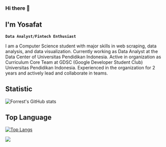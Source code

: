 ### Hi there 👋

## I'm Yosafat

**`Data Analyst/Fintech Enthusiast`**

I am a Computer Science student with major skills in web scraping, data analysis, and data visualization. Currently working as Data Analyst at the Data Center of Universitas Pendidikan Indonesia. Active in organization as Curriculum Core Team at GDSC (Google Developer Student Club) Universitas Pendidikan Indonesia. Experienced in the organization for 2 years and actively lead and collaborate in teams.

## Statistic
<!-- <img height="180em" src="https://github-readme-stats-eight-theta.vercel.app/api?username=crypter70&show_icons=true&include_all_commits=true&count_private=true"/> -->

![Forrest's GitHub stats](https://github-readme-stats-ten-gilt.vercel.app/api?username=crypter70&show_icons=true&theme=swift)

## Top Language
<!-- <img height="120em" src="https://github-readme-stats-eight-theta.vercel.app/api/top-langs/?username=crypter70&layout=compact&langs_count=8"/> -->

[![Top Langs](https://github-readme-stats-ten-gilt.vercel.app/api/top-langs/?username=crypter70&layout=compact)](https://github.com/anuraghazra/github-readme-stats)



![](https://komarev.com/ghpvc/?username=crypter70)
<!--
**crypter70/crypter70** is a ✨ _special_ ✨ repository because its `README.md` (this file) appears on your GitHub profile.

Here are some ideas to get you started:

- 🔭 I’m currently working on ...
- 🌱 I’m currently learning ...
- 👯 I’m looking to collaborate on ...
- 🤔 I’m looking for help with ...
- 💬 Ask me about ...
- 📫 How to reach me: ...
- 😄 Pronouns: ...
- ⚡ Fun fact: ...
-->
